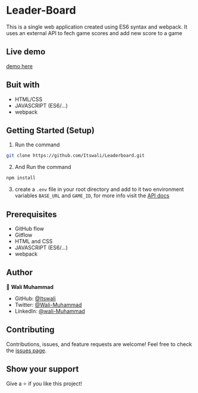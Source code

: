 # Leader-Board

This is a single web application created using ES6 syntax and webpack. It uses an external API to fech game scores and add new score to a game

## Live demo

[demo here](https://Itswali.github.io/Leaderboard/dist/index.html)

## Buit with
* HTML/CSS
* JAVASCRIPT (ES6/...)
* webpack

## Getting Started (Setup)

1. Run the command
```bash
git clone https://github.com/Itswali/Leaderboard.git
```
2. And Run the command
```bash
npm install
```
3. create a `.env` file in your root directory and add to it two environment variables `BASE_URL`
and `GAME_ID`, for more info visit the [API docs](https://www.notion.so/Leaderboard-API-service-24c0c3c116974ac49488d4eb0267ade3)

## Prerequisites
* GitHub flow
* Gitflow
* HTML and CSS
* JAVASCRIPT (ES6/...)
* webpack

## Author

👤 **Wali Muhammad**

* GitHub: [@Itswali](https://github.com/Itswali)
* Twitter: [@Wali-Muhammad](https://twitter.com/WaliMuh94818599)
* LinkedIn: [@wali-Muhammad](https://linkedin.com/in/wali-muhammad-666040244/)

## Contributing

Contributions, issues, and feature requests are welcome!
Feel free to check the [issues page](https://github.com/Itswali/Leaderboard/issues).

## Show your support
Give a ⭐️ if you like this project!
